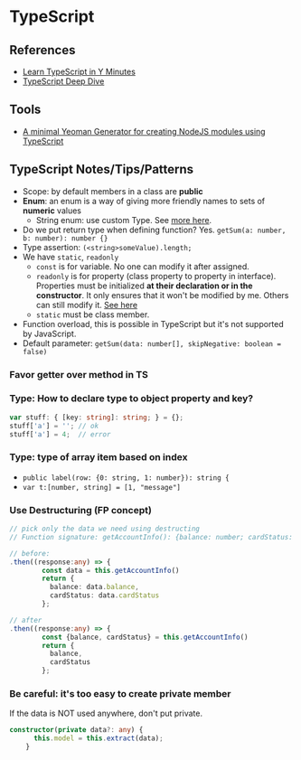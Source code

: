 # TypeScript

## References

* [Learn TypeScript in Y Minutes](https://learnxinyminutes.com/docs/typescript/)
* [TypeScript Deep Dive](https://www.gitbook.com/book/basarat/typescript/details)

## Tools

* [A minimal Yeoman Generator for creating NodeJS modules using TypeScript](https://github.com/ospatil/generator-node-typescript#readme)

## TypeScript Notes/Tips/Patterns

* Scope: by default members in a class are **public**
* **Enum**: an enum is a way of giving more friendly names to sets of **numeric** values
  * String enum: use custom Type. See [more here](https://basarat.gitbooks.io/typescript/content/docs/types/literal-types.html).
* Do we put return type when defining function? Yes. `getSum(a: number, b: number): number {}`
* Type assertion: `(<string>someValue).length;`
* We have `static`, `readonly`
  * `const` is for variable. No one can modify it after assigned.
  * `readonly` is for property \(class property to property in interface\). Properties must be initialized **at their declaration or in the constructor**. It only ensures that it won't be modified by me. Others can still modify it. [See here](https://basarat.gitbooks.io/typescript/content/docs/types/readonly.html)
  * `static` must be class member.
* Function overload, this is possible in TypeScript but it's not supported by JavaScript.
* Default parameter: `getSum(data: number[], skipNegative: boolean = false)`

### Favor getter over method in TS

### Type: How to declare type to object property and key?

```typescript
var stuff: { [key: string]: string; } = {};
stuff['a'] = ''; // ok
stuff['a'] = 4;  // error
```

### Type: type of array item based on index

* `public label(row: {0: string, 1: number}): string {`
* `var t:[number, string] = [1, "message"]`

### Use Destructuring \(FP concept\)

```typescript
// pick only the data we need using destructing
// Function signature: getAccountInfo(): {balance: number; cardStatus: string; cardNumber: string; cardHolder: string}

// before:
.then((response:any) => {
        const data = this.getAccountInfo()
        return {
          balance: data.balance,
          cardStatus: data.cardStatus
        };

// after
.then((response:any) => {
        const {balance, cardStatus} = this.getAccountInfo()
        return {
          balance,
          cardStatus
        };
```

### Be careful: it's too easy to create private member

If the data is NOT used anywhere, don't put private.

```typescript
constructor(private data?: any) {
      this.model = this.extract(data);
    }
```

